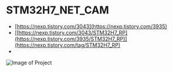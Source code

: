 # STM32H7_NET_CAM
* [https://nexp.tistory.com/3043](https://nexp.tistory.com/3935)
* [[https://nexp.tistory.com/3043/STM32H7_RP](https://nexp.tistory.com/3935/STM32H7_RP)](https://nexp.tistory.com/tag/STM32H7_RP)
* 
![Image of Project](https://img1.daumcdn.net/thumb/R1280x0/?scode=mtistory2&fname=https%3A%2F%2Fblog.kakaocdn.net%2Fdn%2FpHAS8%2Fbtq434D3C7k%2F9WwJy5SHahqsj4y2Q7nPj1%2Fimg.png)
